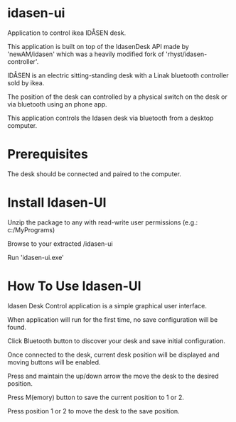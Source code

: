 # idasen-ui
Application to control ikea IDÅSEN desk.

This application is built on top of the IdasenDesk API made by 'newAM/idasen' which was a heavily modified fork of 'rhyst/idasen-controller'.

IDÅSEN is an electric sitting-standing desk with a Linak bluetooth controller sold by ikea.

The position of the desk can controlled by a physical switch on the desk or via bluetooth using an phone app.

This application controls the Idasen desk via bluetooth from a desktop computer.

Prerequisites
=============
The desk should be connected and paired to the computer.

Install Idasen-UI
=================
Unzip the package to any <folder> with read-write user permissions (e.g.: c:/MyPrograms)

Browse to your extracted <folder>/idasen-ui 

Run 'idasen-ui.exe'

How To Use Idasen-UI
====================
Idasen Desk Control application is a simple graphical user interface.

When application will run for the first time, no save configuration will be found.

Click Bluetooth button to discover your desk and save initial configuration.


Once connected to the desk, current desk position will be displayed and moving buttons will be enabled. 


Press and maintain the up/down arrow the move the desk to the desired position.

Press M(emory) button to save the current position to 1 or 2.

Press position 1 or 2 to move the desk to the save position.
